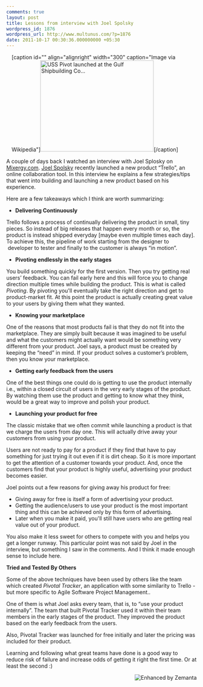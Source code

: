 ```yaml
---
comments: true
layout: post
title: Lessons from interview with Joel Spolsky
wordpress_id: 1876
wordpress_url: http://www.multunus.com/?p=1876
date: 2011-10-17 00:30:36.000000000 +05:30
---
```

<div class="zemanta-img" style="margin: 1em; display: block;">

[caption id="" align="alignright" width="300" caption="Image via Wikipedia"]<a href="http://commons.wikipedia.org/wiki/File:PivotLaunching3S.jpg"><img title="USS Pivot launched at the Gulf Shipbuilding Co..." src="http://upload.wikimedia.org/wikipedia/commons/thumb/9/9d/PivotLaunching3S.jpg/300px-PivotLaunching3S.jpg" alt="USS Pivot launched at the Gulf Shipbuilding Co..." width="300" height="241" /></a>[/caption]

</div>
<p style="text-align: center;" dir="ltr"></p>
<p dir="ltr">A couple of days back I watched an interview with Joel Splosky on <a href="http://mixergy.com/trello-joel-spolsky-interview/">Mixergy.com</a>. <a title="Joel Spolsky" rel="homepage" href="http://www.joelonsoftware.com/AboutMe.html">Joel Spolsky</a> recently launched a new product “Trello”, an online collaboration tool. In this interview he explains a few strategies/tips that went into building and launching a new product based on his experience.</p>

<!-- more -->
<p dir="ltr">Here are a few takeaways which I think are worth summarizing:</p>

<ul>
	<li>
<p dir="ltr"><strong>Delivering Continuously</strong></p>
</li>
</ul>
<p dir="ltr">Trello follows a process of continually delivering the product in small, tiny pieces. So instead of big releases that happen every month or so, the product is instead shipped everyday [maybe even multiple times each day]. To achieve this, the pipeline of work starting from the designer to  developer to tester and finally to the customer is always “in motion”.</p>

<ul>
	<li>
<p dir="ltr"><strong>Pivoting endlessly in the early stages</strong></p>
</li>
</ul>
<p dir="ltr">You build something quickly for the first version. Then you try getting real users’ feedback. You can fail early here and this will force you to change direction multiple times while building the product. This is what is called <em>Pivoting</em>. By pivoting you'll eventually take the right direction and get to product-market fit. At this point the product is actually creating great value to your users by giving them what they wanted.</p>

<ul>
	<li>
<p dir="ltr"><strong>Knowing your marketplace</strong></p>
</li>
</ul>
<p dir="ltr">One of the reasons that most products fail is that they do not fit into the marketplace. They are simply built because it was imagined to be useful and what the customers might actually want would be something very different from your product. Joel says, a product must be created by keeping the “need” in mind. If your product solves a customer’s problem, then you know your marketplace.</p>

<ul>
	<li>
<p dir="ltr"><strong>Getting early feedback from the users</strong></p>
</li>
</ul>
<p dir="ltr">One of the best things one could do is getting to use the product internally i.e., within a closed circuit of users in the very early stages of the product. By watching them use the product and getting to know what they think, would be a great way to improve and polish your product.</p>

<ul>
	<li>
<p dir="ltr"><strong>Launching your product for free</strong></p>
</li>
</ul>
<p dir="ltr">The classic mistake that we often commit while launching a product is that we charge the users from day one. This will actually drive away your customers from using your product.</p>
<p dir="ltr">Users are not ready to pay for a product if they find that have to pay something for just trying it out even if it is dirt cheap. So it is more important to get the attention of a customer towards your product. And, once the customers find that your product is highly useful, advertising your product becomes easier.</p>
<p dir="ltr">Joel points out a few reasons for giving away his product for free:</p>

<ul>
	<li>Giving away for free is itself a form of advertising your product.</li>
	<li>Getting the audience/users to use your product is the most important thing and this can be achieved only by this form of advertising.</li>
	<li>Later when you make it paid, you'll still have users who are getting real value out of your product.</li>
</ul>
<p dir="ltr">You also make it less sweet for others to compete with you and helps you get a longer runway. This particular point was not said by Joel in the interview, but something I saw in the comments. And I think it made enough sense to include here.</p>
<p dir="ltr"><strong>Tried and Tested By Others</strong></p>
<p dir="ltr">Some of the above techniques have been used by others like the team which created <em>Pivotal Tracker</em>, an application with some similarity to Trello - but more specific to Agile Software Project Management..</p>
<p dir="ltr">One of them is what Joel asks every team, that is, to “use your product internally”. The team that built Pivotal Tracker used it within their team members in the early stages of the product. They improved the product based on the early feedback from the users.</p>
<p dir="ltr">Also, Pivotal Tracker was launched for free initially and later the pricing was included for their product.</p>
<p dir="ltr">Learning and following what great teams have done is a good way to reduce risk of failure and increase odds of getting it right the first time. Or at least the second :)</p>

<div class="zemanta-pixie" style="margin-top: 10px; height: 15px;"><a class="zemanta-pixie-a" title="Enhanced by Zemanta" href="http://www.zemanta.com/"><img class="zemanta-pixie-img" style="border: none; float: right;" src="http://img.zemanta.com/zemified_e.png?x-id=dc8693de-42c6-42c8-9357-4a0607a2e696" alt="Enhanced by Zemanta" /></a></div>
